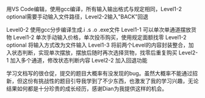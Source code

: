 用VS Code编辑，使用gcc编译，所有输入输出格式与规定相同，Level1-2 optional需要手动输入文件路径，Level2-2输入"BACK"回退

Level0-2 使用gcc分步编译生成.i .s .o .exe文件
Level1-1 可以单次单通道摆放货物
Level1-2 单次手动输入价格，单次投币购买，使用规定面额找零
Level1-2 optional 将输入方式改为文件输入
Level1-3 将前两个Level的内容封装整合，加入状态判断，实现单次摆放，摆放后随时再次选择货物，找零后重复购买
Level2-1 加入多个通道，修改状态判断内容
Level2-2 加入回退功能

学习文档写的很仓促，提交的题目大概率有没发现的bug。虽然大概率不能通过招新，但这份有挑战性的题目引导我学到了不少东西，也激发了我的学习兴趣，无论结果如何都是十分珍贵的成长经历，感谢Dian为我提供这样的机会。
